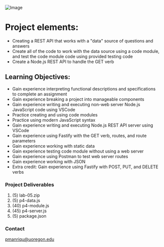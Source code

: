 ![Image](https://images.unsplash.com/photo-1484069560501-87d72b0c3669?ixid=MnwxMjA3fDB8MHxwaG90by1wYWdlfHx8fGVufDB8fHx8&ixlib=rb-1.2.1&auto=format&fit=crop&w=750&q=80)

# Project elements:

- Creating a REST API that works with a "data" source of questions and answers
- Create all of the code to work with the data source using a code module, and test the code module code using provided testing code
- Create a Node.js REST API to handle the GET verb

## Learning Objectives: 

- Gain experience interpreting functional descriptions and specifications to complete an assignment
- Gain experience breaking a project into manageable components
- Gain experience writing and executing non-web server Node.js JavaScript code using VSCode
- Practice creating and using code modules
- Practice using modern JavaScript syntax
- Gain experience writing and executing Node.js REST API server using VSCode
- Gain experience using Fastify with the GET verb, routes, and route parameters
- Gain experience working with static data
- Gain experience testing code module without using a web server
- Gain experience using Postman to test web server routes
- Gain experience working with JSON
- Extra credit: Gain experience using Fastify with POST, PUT, and DELETE verbs

### Project Deliverables

1. (5) lab-05.zip
2. (5) p4-data.js
3. (40) p4-module.js
4. (45) p4-server.js
5. (5) package.json



### Contact

pmanriqu@uoregon.edu
